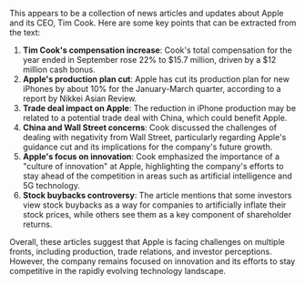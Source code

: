 This appears to be a collection of news articles and updates about Apple and its CEO, Tim Cook. Here are some key points that can be extracted from the text:

1. **Tim Cook's compensation increase**: Cook's total compensation for the year ended in September rose 22% to $15.7 million, driven by a $12 million cash bonus.
2. **Apple's production plan cut**: Apple has cut its production plan for new iPhones by about 10% for the January-March quarter, according to a report by Nikkei Asian Review.
3. **Trade deal impact on Apple**: The reduction in iPhone production may be related to a potential trade deal with China, which could benefit Apple.
4. **China and Wall Street concerns**: Cook discussed the challenges of dealing with negativity from Wall Street, particularly regarding Apple's guidance cut and its implications for the company's future growth.
5. **Apple's focus on innovation**: Cook emphasized the importance of a "culture of innovation" at Apple, highlighting the company's efforts to stay ahead of the competition in areas such as artificial intelligence and 5G technology.
6. **Stock buybacks controversy**: The article mentions that some investors view stock buybacks as a way for companies to artificially inflate their stock prices, while others see them as a key component of shareholder returns.

Overall, these articles suggest that Apple is facing challenges on multiple fronts, including production, trade relations, and investor perceptions. However, the company remains focused on innovation and its efforts to stay competitive in the rapidly evolving technology landscape.